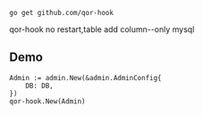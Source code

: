 ```
go get github.com/qor-hook
```

qor-hook no restart,table add column--only mysql


## Demo
```
Admin := admin.New(&admin.AdminConfig{
    DB: DB,
})
qor-hook.New(Admin)
```
